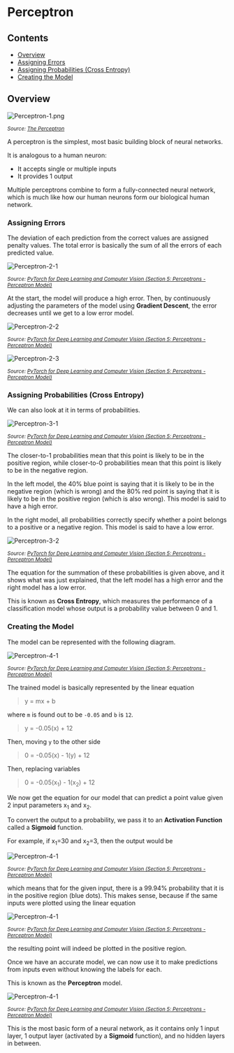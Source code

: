 # Perceptron

## Contents

* [Overview](#overview)
* [Assigning Errors](#assigning-errors)
* [Assigning Probabilities (Cross Entropy)](#assigning-probabilities-cross-entropy)
* [Creating the Model](#creating-the-model)

## Overview

![Perceptron-1.png](./Perceptron/Perceptron-1-Intro.png)

<sub><i>Source: [The Perceptron](https://towardsdatascience.com/the-perceptron-3af34c84838c)</i></sub>

A perceptron is the simplest, most basic building block of neural networks.

It is analogous to a human neuron:
* It accepts single or multiple inputs
* It provides 1 output

Multiple perceptrons combine to form a fully-connected neural network, which is much like how our human neurons form our biological human network.

### Assigning Errors

The deviation of each prediction from the correct values are assigned penalty values. The total error is basically the sum of all the errors of each predicted value.

![Perceptron-2-1](./Perceptron/Perceptron-2-AssignPenalties-1.png)

<sub><i>Source: [PyTorch for Deep Learning and Computer Vision (Section 5: Perceptrons - Perceptron Model)](https://www.udemy.com/course/pytorch-for-deep-learning-and-computer-vision/)</i></sub>

At the start, the model will produce a high error. Then, by continuously adjusting the parameters of the model using **Gradient Descent**, the error decreases until we get to a low error model.

![Perceptron-2-2](./Perceptron/Perceptron-2-AssignPenalties-2.png)

<sub><i>Source: [PyTorch for Deep Learning and Computer Vision (Section 5: Perceptrons - Perceptron Model)](https://www.udemy.com/course/pytorch-for-deep-learning-and-computer-vision/)</i></sub>

![Perceptron-2-3](./Perceptron/Perceptron-2-AssignPenalties-3.png)

<sub><i>Source: [PyTorch for Deep Learning and Computer Vision (Section 5: Perceptrons - Perceptron Model)](https://www.udemy.com/course/pytorch-for-deep-learning-and-computer-vision/)</i></sub>

### Assigning Probabilities (Cross Entropy)

We can also look at it in terms of probabilities.

![Perceptron-3-1](./Perceptron/Perceptron-3-AssignProbabilities-1.png)

<sub><i>Source: [PyTorch for Deep Learning and Computer Vision (Section 5: Perceptrons - Perceptron Model)](https://www.udemy.com/course/pytorch-for-deep-learning-and-computer-vision/)</i></sub>

The closer-to-1 probabilities mean that this point is likely to be in the positive region, while closer-to-0 probabilities mean that this point is likely to be in the negative region.

In the left model, the 40% blue point is saying that it is likely to be in the negative region (which is wrong) and the 80% red point is saying that it is likely to be in the positive region (which is also wrong). This model is said to have a high error.

In the right model, all probabilities correctly specify whether a point belongs to a positive or a negative region. This model is said to have a low error.

![Perceptron-3-2](./Perceptron/Perceptron-3-AssignProbabilities-2.png)

<sub><i>Source: [PyTorch for Deep Learning and Computer Vision (Section 5: Perceptrons - Perceptron Model)](https://www.udemy.com/course/pytorch-for-deep-learning-and-computer-vision/)</i></sub>

The equation for the summation of these probabilities is given above, and it shows what was just explained, that the left model has a high error and the right model has a low error.

This is known as **Cross Entropy**, which measures the performance of a classification model whose output is a probability value between 0 and 1.

### Creating the Model

The model can be represented with the following diagram.

![Perceptron-4-1](./Perceptron/Perceptron-4-Node-1.png)

<sub><i>Source: [PyTorch for Deep Learning and Computer Vision (Section 5: Perceptrons - Perceptron Model)](https://www.udemy.com/course/pytorch-for-deep-learning-and-computer-vision/)</i></sub>

The trained model is basically represented by the linear equation

> y = mx + b

where `m` is found out to be `-0.05` and `b` is `12`.

> y = -0.05(x) + 12

Then, moving `y` to the other side

> 0 = -0.05(x) - 1(y) + 12

Then, replacing variables

> 0 = -0.05(x<sub>1</sub>) - 1(x<sub>2</sub>) + 12

We now get the equation for our model that can predict a point value given 2 input parameters x<sub>1</sub> and x<sub>2</sub>.

To convert the output to a probability, we pass it to an **Activation Function** called a **Sigmoid** function.

For example, if x<sub>1</sub>=30 and x<sub>2</sub>=3, then the output would be

![Perceptron-4-1](./Perceptron/Perceptron-4-Node-2.png)

<sub><i>Source: [PyTorch for Deep Learning and Computer Vision (Section 5: Perceptrons - Perceptron Model)](https://www.udemy.com/course/pytorch-for-deep-learning-and-computer-vision/)</i></sub>

which means that for the given input, there is a 99.94% probability that it is in the positive region (blue dots). This makes sense, because if the same inputs were plotted using the linear equation

![Perceptron-4-1](./Perceptron/Perceptron-4-Node-3.png)

<sub><i>Source: [PyTorch for Deep Learning and Computer Vision (Section 5: Perceptrons - Perceptron Model)](https://www.udemy.com/course/pytorch-for-deep-learning-and-computer-vision/)</i></sub>

the resulting point will indeed be plotted in the positive region.

Once we have an accurate model, we can now use it to make predictions from inputs even without knowing the labels for each.

This is known as the **Perceptron** model.

![Perceptron-4-1](./Perceptron/Perceptron-4-Node-4.png)

<sub><i>Source: [PyTorch for Deep Learning and Computer Vision (Section 5: Perceptrons - Perceptron Model)](https://www.udemy.com/course/pytorch-for-deep-learning-and-computer-vision/)</i></sub>

This is the most basic form of a neural network, as it contains only 1 input layer, 1 output layer (activated by a **Sigmoid** function), and no hidden layers in between.
